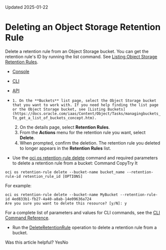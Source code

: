 Updated 2025-01-22
# Deleting an Object Storage Retention Rule
Delete a retention rule from an Object Storage bucket.
You can get the retention rule's ID by running the list command. See [Listing Object Storage Retention Rules](https://docs.oracle.com/en-us/iaas/Content/Object/Tasks/usingretentionrules_topic-To_list_retention_rules.htm#top "View a list of the retention rules for an Object Storage bucket.").
  * [Console](https://docs.oracle.com/en-us/iaas/Content/Object/Tasks/usingretentionrules_topic-To_delete_a_retention_rule.htm)
  * [CLI](https://docs.oracle.com/en-us/iaas/Content/Object/Tasks/usingretentionrules_topic-To_delete_a_retention_rule.htm)
  * [API](https://docs.oracle.com/en-us/iaas/Content/Object/Tasks/usingretentionrules_topic-To_delete_a_retention_rule.htm)


  *     1. On the **Buckets** list page, select the Object Storage bucket that you want to work with. If you need help finding the list page or the Object Storage bucket, see [Listing Buckets](https://docs.oracle.com/iaas/Content/Object/Tasks/managingbuckets_topic-To_get_a_list_of_buckets_concept.htm).
    2. On the details page, select **Retention Rules**.
    3. From the **Actions** menu for the retention rule you want, select **Delete**. 
    4. When prompted, confirm the deletion.
The retention rule you deleted to longer appears in the **Retention Rules** list.
  * Use the [oci os retention-rule delete](https://docs.oracle.com/iaas/tools/oci-cli/latest/oci_cli_docs/cmdref/os/retention-rule/delete.html) command and required parameters to delete a retention rule from a bucket:
Command
CopyTry It
```
oci os retention-rule delete --bucket-name bucket_name --retention-rule-id retention_rule_id [OPTIONS]
```

For example:
```
oci os retention-rule delete --bucket-name MyBucket --retention-rule-id 4ed833b1-fb27-4a40-a8ab-14e09636a724
Are you sure you want to delete this resource? [y/N]: y
```

For a complete list of parameters and values for CLI commands, see the [CLI Command Reference](https://docs.oracle.com/iaas/tools/oci-cli/latest).
  * Run the [DeleteRetentionRule](https://docs.oracle.com/iaas/api/#23/en/objectstorage/latest/RetentionRule/DeleteRetentionRule) operation to delete a retention rule from a bucket.


Was this article helpful?
YesNo

